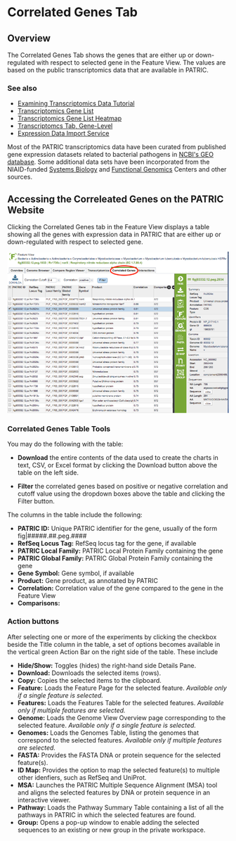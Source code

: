 # Correlated Genes Tab

## Overview
The Correlated Genes Tab shows the genes that are either up or down-regulated with respect to selected gene in the Feature View. The values are based on the public transcriptomics data that are available in PATRIC. 

### See also
  * [Examining Transcriptomics Data Tutorial](https://docs.patricbrc.org//tutorial/examining_transcriptomics_data/examining_transcriptomics_data.html)
  * [Transcriptomics Gene List](../organisms_taxon/transcriptomics_gene_list.html)
  * [Transcriptomics Gene List Heatmap](../organisms_taxon/transcriptomics_gene_heatmap.html)
  * [Transcriptomcs Tab, Gene-Level](../organisms_gene/transcriptomics.html)
  * [Expression Data Import Service](../services/expression_data_import_service.html)

Most of the PATRIC transcriptomics data have been curated from published gene expression datasets related to bacterial pathogens in [NCBI's GEO database](http://www.ncbi.nlm.nih.gov/geo/). Some additional data sets have been incorporated from the NIAID-funded [Systems Biology](https://patricbrc.org/webpage/website/data_collections/niaid_systems_biology.html) and [Functional Genomics](https://patricbrc.org/webpage/website/data_collections/niaid_functional_genomics.html) Centers and other sources.

## Accessing the Correleated Genes on the  PATRIC Website
Clicking the Correlated Genes tab in the Feature View displays a table showing all the genes with expression data in PATRIC that are either up or down-regulated with respect to selected gene. 

![Correlated Genes Table](../images/transcriptomics_correlated_genes.png)

### Correlated Genes Table Tools
You may do the following with the table:

* **Download** the entire contents of the data used to create the charts in text, CSV, or Excel format by clicking the Download button above the table on the left side.

* **Filter** the correlated genes based on positive or negative correlation and cutoff value using the dropdown boxes above the table and clicking the Filter button. 

The columns in the table include the following: 

* **PATRIC ID:** Unique PATRIC identifier for the gene, usually of the form fig|#####.##.peg.####
* **RefSeq Locus Tag:** RefSeq locus tag for the gene, if available
* **PATRIC Local Family:** PATRIC Local Protein Family containing the gene
* **PATRIC Global Family:** PATRIC Global Protein Family containing the gene
* **Gene Symbol:** Gene symbol, if available
* **Product:** Gene product, as annotated by PATRIC
* **Correlation:** Correlation value of the gene compared to the gene in the Feature View
* **Comparisons:** 

### Action buttons

After selecting one or more of the experiments by clicking the checkbox beside the Title column in the table, a set of options becomes available in the vertical green Action Bar on the right side of the table.  These include

* **Hide/Show:** Toggles (hides) the right-hand side Details Pane.
* **Download:**  Downloads the selected items (rows).
* **Copy:** Copies the selected items to the clipboard.
* **Feature:** Loads the Feature Page for the selected feature. *Available only if a single feature is selected.*
* **Features:** Loads the Features Table for the selected features. *Available only if multiple features are selected.*
* **Genome:** Loads the Genome View Overview page corresponding to the selected feature.  *Available only if a single feature is selected.*
* **Genomes:** Loads the Genomes Table, listing the genomes that correspond to the selected features. *Available only if multiple features are selected.*
* **FASTA:** Provides the FASTA DNA or protein sequence for the selected feature(s).
* **ID Map:** Provides the option to map the selected feature(s) to multiple other idenfiers, such as RefSeq and UniProt.
* **MSA:** Launches the PATRIC Multiple Sequence Alignment (MSA) tool and aligns the selected features by DNA or protein sequence in an interactive viewer.
* **Pathway:** Loads the Pathway Summary Table containing a list of all the pathways in PATRIC in which the selected features are found.
* **Group:** Opens a pop-up window to enable adding the selected sequences to an existing or new group in the private workspace.
